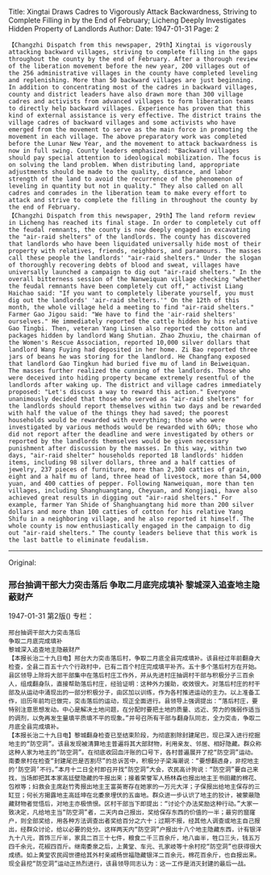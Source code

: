 Title: Xingtai Draws Cadres to Vigorously Attack Backwardness, Striving to Complete Filling in by the End of February; Licheng Deeply Investigates Hidden Property of Landlords
Author:
Date: 1947-01-31
Page: 2

    【Changzhi Dispatch from this newspaper, 29th】Xingtai is vigorously attacking backward villages, striving to complete filling in the gaps throughout the county by the end of February. After a thorough review of the liberation movement before the new year, 200 villages out of the 256 administrative villages in the county have completed leveling and replenishing. More than 50 backward villages are just beginning. In addition to concentrating most of the cadres in backward villages, county and district leaders have also drawn more than 300 village cadres and activists from advanced villages to form liberation teams to directly help backward villages. Experience has proven that this kind of external assistance is very effective. The district trains the village cadres of backward villages and some activists who have emerged from the movement to serve as the main force in promoting the movement in each village. The above preparatory work was completed before the Lunar New Year, and the movement to attack backwardness is now in full swing. County leaders emphasized: "Backward villages should pay special attention to ideological mobilization. The focus is on solving the land problem. When distributing land, appropriate adjustments should be made to the quality, distance, and labor strength of the land to avoid the recurrence of the phenomenon of leveling in quantity but not in quality." They also called on all cadres and comrades in the liberation team to make every effort to attack and strive to complete the filling in throughout the county by the end of February.
    【Changzhi Dispatch from this newspaper, 29th】The land reform review in Licheng has reached its final stage. In order to completely cut off the feudal remnants, the county is now deeply engaged in excavating the "air-raid shelters" of the landlords. The county has discovered that landlords who have been liquidated universally hide most of their property with relatives, friends, neighbors, and paramours. The masses call these people the landlords' "air-raid shelters." Under the slogan of thoroughly recovering debts of blood and sweat, villages have universally launched a campaign to dig out "air-raid shelters." In the overall bitterness session of the Nanweiquan village checking "whether the feudal remnants have been completely cut off," activist Liang Haichao said: "If you want to completely liberate yourself, you must dig out the landlords' 'air-raid shelters.'" On the 12th of this month, the whole village held a meeting to find "air-raid shelters." Farmer Gao Jigou said: "We have to find the 'air-raid shelters' ourselves." He immediately reported the cattle hidden by his relative Gao Tingbi. Then, veteran Yang Linsen also reported the cotton and packages hidden by landlord Wang Shutian. Zhao Zhuxiu, the chairman of the Women's Rescue Association, reported 10,000 silver dollars that landlord Wang Fuying had deposited in her home. Zi Bao reported three jars of beans he was storing for the landlord. He Changfang exposed that landlord Gao Tingkun had buried five mu of land in Beiweiquan. The masses further realized the cunning of the landlords. Those who were deceived into hiding property became extremely resentful of the landlords after waking up. The district and village cadres immediately proposed: "Let's discuss a way to reward this action." Everyone unanimously decided that those who served as "air-raid shelters" for the landlords should report themselves within two days and be rewarded with half the value of the things they had saved; the poorest households would be rewarded with everything; those who were investigated by various methods would be rewarded with 60%; those who did not report after the deadline and were investigated by others or reported by the landlords themselves would be given necessary punishment after discussion by the masses. In this way, within two days, "air-raid shelter" households reported 18 landlords' hidden items, including 98 silver dollars, three and a half catties of jewelry, 237 pieces of furniture, more than 2,300 catties of grain, eight and a half mu of land, three head of livestock, more than 54,000 yuan, and 400 catties of pepper. Following Nanweiquan, more than ten villages, including Shanghuangtang, Cheyuan, and Kongjiaqi, have also achieved great results in digging out "air-raid shelters." For example, farmer Yan Shide of Shanghuangtang hid more than 200 silver dollars and more than 100 catties of cotton for his relative Yang Shifu in a neighboring village, and he also reported it himself. The whole county is now enthusiastically engaged in the campaign to dig out "air-raid shelters." The county leaders believe that this work is the last battle to eliminate feudalism.



<hr /> 

Original: 


### 邢台抽调干部大力突击落后  争取二月底完成填补  黎城深入追查地主隐蔽财产

1947-01-31
第2版()
专栏：

    邢台抽调干部大力突击落后
    争取二月底完成填补
    黎城深入追查地主隐蔽财产
    【本报长治二十九日电】邢台大力突击落后村，争取二月底全县完成填补。该县经过年前翻身大检查，全县二百五十六个行政村中，已有二百个村庄完成填平补齐。五十多个落后村方在开始。县区领导上除将大部干部集中在落后村庄工作外，并从先进村庄抽调村干部与积极分子三百余人，组成翻身队，直接帮助落后村庄，经验证明：这种外力援助，收效很大。对落后村庄的村干部及从运动中涌现出的一部分积极分子，由区加以训练，作为各村推进运动的主力。以上准备工作，旧历年前均已做完，突击落后的运动，现正全面进行。县领导上强调提出：“落后村庄，要特别注意思想发动。中心是解决土地问题，在分配时要把土地的质量、远近、劳力的强弱作适当的调剂，以免再发生量填平质填不平的现象。”并号召所有干部与翻身队同志，全力突击，争取二月底全县完成填补。
    【本报长治二十九日电】黎城翻身检查已至结束阶段，为彻底割除封建尾巴，现已深入进行挖掘地主的“防空洞”。该县发现被清算地主普遍将其大部财物，利用亲友、邻居、相好隐藏。群众称这种人家为地主的“防空洞”。在彻底收回血汗账的口号下，各村普遍展开了挖“防空洞”运动。南委泉村在检查“封建尾巴是否割尽”的总诉苦中，积极分子梁海潮说：“要想翻透身，非挖地主的‘防空洞’不行。”本月十二日全村即召开找“防空洞”大会，农民高计狗说：“防空洞”要自己来找，当场即把其本家高廷壁隐藏的牛报出来；接着荣誉军人杨林森也报出地主王书田藏的棉花、包袱等；妇救会主席赵竹秀报出地主王富英寄存在她家的一万元大洋；子保报出给地主保存的三缸豆；何长方揭露地主高廷坤在北委泉埋伏的五亩地。群众进一步认识了地主的狡计，被蒙蔽隐藏财物者觉悟后，对地主亦极愤恨。区村干部当下即提出：“讨论个办法奖励这种行动。”大家一致决定，凡给地主当“防空洞”者，二天内自己报出，奖给保存东西的价值的一半；最穷的窟窿户，则全部奖给，用各种方法调查出者奖给百分之六十；过期不报，经其他人调查或地主自己报出，经群众讨论，给以必要的处分。这样两天内“防空洞”户报出十八个地主隐藏东西，计有银洋九十八元，首饰三斤半，家具二百三十七件，粮食二千三百余斤，地八亩半，牲口三头，钱五万四千余元，花椒四百斤。继南委泉之后，上黄堂、车元、孔家岐等十余村挖“防空洞”也获得很大成绩。如上黄堂农民阎世德给其外村亲戚杨世福隐藏银洋二百余元，棉花百余斤，也自报出来。现全县挖“防空洞”运动正热烈进行，该县领导同志认为：这一工作是消灭封建的最后一战。
